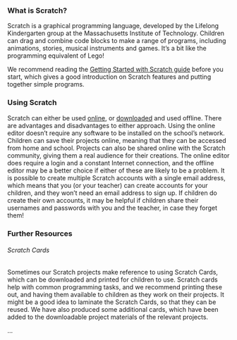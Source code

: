 ### What is Scratch?

Scratch is a graphical programming language, developed by the Lifelong Kindergarten group at the Massachusetts Institute of Technology. Children can drag and combine code blocks to make a range of programs, including animations, stories, musical instruments and games. It’s a bit like the programming equivalent of Lego!

We recommend reading the [Getting Started with Scratch guide](http://scratch.mit.edu/scratchr2/static/__1371843055__/pdfs/help/ScratchGetStarted_beta_draft_Jan2013.pdf) before you start, which gives a good introduction on Scratch features and putting together simple programs.

### Using Scratch

Scratch can either be used [online](jumpto.cc/scr-on), or [downloaded](jumpto.cc/scr-off) and used offline.  There are advantages and disadvantages to either approach. Using the online editor doesn’t require any software to be installed on the school’s network. Children can save their projects online, meaning that they can be accessed from home and school. Projects can also be shared online with the Scratch community, giving them a real audience for their creations. The online editor does require a login and a constant Internet connection, and the offline editor may be a better choice if either of these are likely to be a problem. It is possible to create multiple Scratch accounts with a single email address, which means that you (or your teacher) can create accounts for your children, and they won’t need an email address to sign up. If children do create their own accounts, it may be helpful if children share their usernames and passwords with you and the teacher, in case they forget them!

### Further Resources

###### Scratch Cards

Sometimes our Scratch projects make reference to using Scratch Cards, which can be downloaded and printed for children to use. Scratch cards help with common programming tasks, and we recommend printing these out, and having them available to children as they work on their projects. It might be a good idea to laminate the Scratch Cards, so that they can be reused. We have also produced some additional cards, which have been added to the downloadable project materials of the relevant projects.

...
